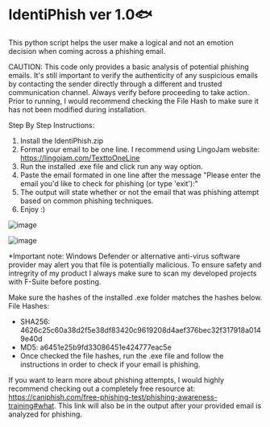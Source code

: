 # IdentiPhish ver 1.0🐟
This python script helps the user make a logical and not an emotion decision when coming across a phishing email.

CAUTION: This code only provides a basic analysis of potential phishing emails. It's still important to verify the authenticity of any suspicious emails by contacting the sender directly through a different and trusted communication channel. Always verify before proceeding to take action.
Prior to running, I would recommend checking the File Hash to make sure it has not been modified during installation. 

Step By Step Instructions:
  1. Install the IdentiPhish.zip
  2. Format your email to be one line. I recommend using LingoJam website: https://lingojam.com/TexttoOneLine
  3. Run the installed .exe file and click run any way option.
  4. Paste the email formated in one line after the message "Please enter the email you'd like to check for phishing (or type 'exit'):"
  5. The output will state whether or not the email that was phishing attempt based on common phishing techniques.
  6. Enjoy :)



![image](https://github.com/user-attachments/assets/07322b30-6145-4288-9200-355f95890371)

![image](https://github.com/user-attachments/assets/a47b8853-c78f-4a46-9069-6fae29dea98b)

*Important note: Windows Defender or alternative anti-virus software provider may alert you that file is potentially malicious. To ensure safety and intregrity of my product I always make sure to scan my developed projects with F-Suite before posting.

Make sure the hashes of the installed .exe folder matches the hashes below.
File Hashes:
- SHA256: 4626c25c60a38d2f5e38df83420c9619208d4aef376bec32f317918a0149e40d
- MD5: a6451e25b9fd33086451e424777eac5e
- Once checked the file hashes, run the .exe file and follow the instructions in order to check if your email is phishing.

If you want to learn more about phishing attempts, I would highly recommend checking out a completely free resource at: https://caniphish.com/free-phishing-test/phishing-awareness-training#what. This link will also be in the output after your provided email is analyzed for phishing.
